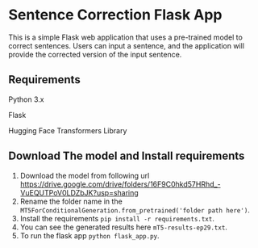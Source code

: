 # Sentence Correction Flask App
This is a simple Flask web application that uses a pre-trained model to correct sentences. Users can input a sentence, and the application will provide the corrected version of the input sentence.

## Requirements
Python 3.x

Flask

Hugging Face Transformers Library

## Download The model and Install requirements

1. Download the model from following url  https://drive.google.com/drive/folders/16F9C0hkd57HRhd_-VuEQUTPoV0LDZbJK?usp=sharing
2. Rename the folder name in the `MT5ForConditionalGeneration.from_pretrained('folder path here')`.
3. Install the requirements `pip install -r requirements.txt`.
4. You can see the generated results here `mT5-results-ep29.txt`.
5. To run the flask app `python flask_app.py`.
